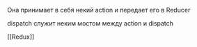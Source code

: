 Она принимает в себя некий action и передает его в Reducer 

dispatch служит неким мостом между action и dispatch

[[Redux]]
